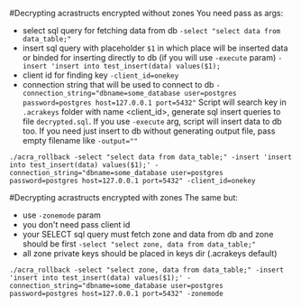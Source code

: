 #Decrypting acrastructs encrypted without zones
You need pass as args:
* select sql query for fetching data from db `-select "select data from data_table;"`
* insert sql query with placeholder `$1` in which place will be inserted data or 
binded for inserting directly to db (if you will use `-execute` param) `-insert 'insert into test_insert(data) values($1);`
* client id for finding key `-client_id=onekey`
* connection string that will be used to connect to db `-connection_string="dbname=some_database user=postgres password=postgres host=127.0.0.1 port=5432"`
Script will search key in `.acrakeys` folder with name <client_id>, generate sql 
insert queries to file `decrypted.sql`. If you use `-execute` arg, script will 
insert data to db too. If you need just insert to db without generating output file, pass empty filename like `-output=""`
```
./acra_rollback -select "select data from data_table;" -insert 'insert into test_insert(data) values($1);' -connection_string="dbname=some_database user=postgres password=postgres host=127.0.0.1 port=5432" -client_id=onekey
```

#Decrypting acrastructs encrypted with zones
The same but:
* use `-zonemode` param
* you don't need pass client id
* your SELECT sql query must fetch zone and data from db and zone should be first `-select "select zone, data from data_table;"`
* all zone private keys should be placed in keys dir (.acrakeys default)
```
./acra_rollback -select "select zone, data from data_table;" -insert 'insert into test_insert(data) values($1);' -connection_string="dbname=some_database user=postgres password=postgres host=127.0.0.1 port=5432" -zonemode
```

